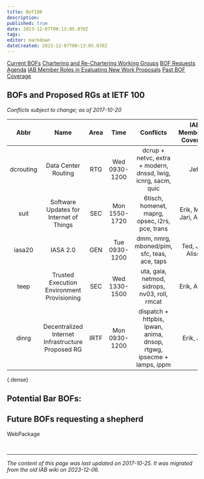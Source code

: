 ```yaml
---
title: Bof100
description: 
published: true
date: 2023-12-07T00:13:05.070Z
tags: 
editor: markdown
dateCreated: 2023-12-07T00:13:05.070Z
---
```



[Current BOFs](https://datatracker.ietf.org/wg/bofs/)
[Chartering and Re-Chartering Working Groups](https://datatracker.ietf.org/group/chartering/)
[BOF Requests](https://datatracker.ietf.org/doc/bof-requests)
[Agenda](https://datatracker.ietf.org/meeting/agenda/)
[IAB Member Roles in Evaluating New Work Proposals](https://www.iab.org/documents/correspondence-reports-documents/2012-2/iab-member-roles-in-evaluating-new-work-proposals/)
[Past BOF Coverage](/group/iab/Bof_Coverage)

## BOFs and Proposed RGs at IETF 100
*Conflicts subject to change; as of 2017-10-20*

|  **Abbr** |                      **Name**                     | **Area** |    **Time**   |                             **Conflicts**                             | **IAB Member(s) Covering** | **IAB Shepherd** |
|:---------:|:-------------------------------------------------:|:--------:|:-------------:|:---------------------------------------------------------------------:|:--------------------------:|:----------------:|
| dcrouting | Data Center Routing                               | RTG      | Wed 0930-1200 | dcrup + netvc, extra + modern, dnssd, lwig, icnrg, sacm, quic         | Jeff                       |                  |
| suit      | Software Updates for Internet of Things           | SEC      | Mon 1550-1720 | 6tisch, homenet, maprg, opsec, i2rs, pce, trans                       | Erik, Mark, Jari, Alissa   | Martin           |
| iasa20    | IASA 2.0                                          | GEN      | Tue 0930-1200 | dmm, nmrg, mboned/pim, sfc, teas, ace, taps                           | Ted, Jari, Alissa          |                  |
| teep      | Trusted Execution Environment Provisioning        | SEC      | Wed 1330-1500 | uta, gaia, netmod, sidrops, nv03, roll, rmcat                         | Erik, Alissa               |                  |
| dinrg     | Decentralized Internet Infrastructure Proposed RG | IRTF     | Mon 0930-1200 | dispatch + httpbis, lpwan, anima, dnsop, rtgwg, ipsecme + lamps, ippm | Erik, Jari                 |                  |
{.dense}




## Potential Bar BOFs:
## Future BOFs requesting a shepherd
WebPackage

&nbsp;
&nbsp;
&nbsp;

---

*The content of this page was last updated on 2017-10-25. It was migrated from the old IAB wiki on 2023-12-06.*